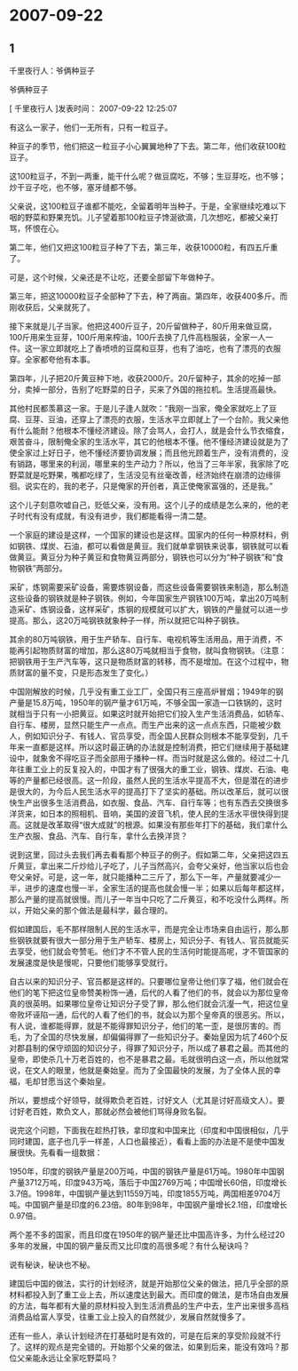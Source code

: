 # 2007-09-22

## 1

千里夜行人：爷俩种豆子

爷俩种豆子 

[ 千里夜行人 ]发表时间： 2007-09-22 12:25:07 

有这么一家子，他们一无所有，只有一粒豆子。

种豆子的季节，他们把这一粒豆子小心翼翼地种了下去。第二年，他们收获100粒豆子。

这100粒豆子，不到一两重，能干什么呢？做豆腐吃，不够；生豆芽吃，也不够；炒干豆子吃，也不够，塞牙缝都不够。

父亲说，这100粒豆子谁都不能吃，全留着明年当种子。于是，全家继续吃难以下咽的野菜和野果充饥。儿子望着那100粒豆子馋涎欲滴，几次想吃，都被父亲打骂，怀恨在心。

第二年，他们又把这100粒豆子种了下去，第三年，收获10000粒，有四五斤重了。

可是，这个时候，父亲还是不让吃，还要全部留下年做种子。

第三年，把这10000粒豆子全部种了下去，种了两亩。第四年，收获400多斤。而刚收获后，父亲就死了。

接下来就是儿子当家。他把这400斤豆子，20斤留做种子，80斤用来做豆腐，100斤用来生豆芽，100斤用来榨油，100斤去换了几件高档服装，全家一人一件。这一家立即就吃上了香喷喷的豆腐和豆芽，也有了油吃，也有了漂亮的衣服穿。全家都夸他有本事。

第四年，儿子把20斤黄豆种下地，收获2000斤。20斤留种子，其余的吃掉一部分，卖掉一部分，告别了吃野菜的日子，买来了外国的拖拉机。生活提高最快。

其他村民都羡慕这一家。于是儿子逢人就吹：“我刚一当家，俺全家就吃上了豆腐、豆芽、豆油，还穿上了漂亮的衣服，生活水平立即就上了一个台阶。我父亲他有什么能耐？他根本不懂经济建设。除了会骂人，会打人，就是会什么节衣缩食，艰苦奋斗，限制俺全家的生活水平，其它的他根本不懂。他不懂经济建设就是为了使全家过上好日子，他不懂经济要协调发展；而且他光顾着生产，没有消费的，没有销路，哪里来的利润，哪里来的生产动力？所以，他当了三年半家，我家除了吃野菜就是吃野果，嘴都吃绿了，生活没见有丝毫改善，经济始终在崩溃的边缘徘徊。说实在的，我的老子，只是俺家的开创者，真正使俺家富强的，还是我。”

这个儿子刻意吹嘘自己，贬低父亲，没有用。这个儿子的成绩是怎么来的，他的老子时代有没有成就，有没有进步，我们都能看得一清二楚。

一个家庭的建设是这样，一个国家的建设也是这样。国家内的任何一种原材料，例如钢铁、煤炭、石油，都可以看做是黄豆。我们就单拿钢铁来说事，钢铁就可以看做黄豆。黄豆分为种子黄豆和食物黄豆两部分，钢铁也可以分为“种子钢铁”和“食物钢铁”两部分。

采矿，炼钢需要采矿设备，需要炼钢设备，而这些设备需要钢铁来制造，那么制造这些设备的钢铁就是种子钢铁。例如，今年国家生产钢铁100万吨，拿出20万吨制造采矿、炼钢设备，这样采矿，炼钢的规模就可以扩大，钢铁的产量就可以进一步提高。那么，这20万吨钢铁就象种子一样，所以就把它叫种子钢铁。

其余的80万吨钢铁，用于生产轿车、自行车、电视机等生活用品，用于消费，不能再引起物质财富的增加，那么这80万吨就相当于食物，就叫食物钢铁。（注意：把钢铁用于生产汽车等，这只是物质财富的转移，而不是增加。在这个过程中，物质财富的量不变，只是形态发生了变化。）

中国刚解放的时候，几乎没有重工业工厂，全国只有三座高炉冒烟；1949年的钢产量是15.8万吨，1950年的钢产量才61万吨，不够全国一家造一口铁锅的，这时就相当于只有一小把黄豆。如果这时就开始把它们投入生产生活消费品，如轿车、自行车、楼房，显然只能生产一点点。而生产出来的这一点点东西，只能被少数人，例如知识分子、有钱人、官员享受，而全国人民群众则根本不能享受到，几千年来一直都是这样。所以这时最正确的办法就是控制消费，把它们继续用于基础建设中，就象舍不得吃豆子而全部用于播种一样。而当时就是这么做的。经过二十几年往重工业上的反复投入的，中国才有了很强大的重工业，钢铁、煤炭、石油、电等的产量都已经很高。这一阶段，虽然人民的生活水平提高不大，但是潜在的进步是很大的，为今后人民生活水平的提高打下了坚实的基础。所以改革后，就可以很快生产出很多生活消费品，如衣服、食品、汽车、自行车等；也有东西去交换很多洋货来，如日本的照相机、音响，美国的波音飞机，使人民的生活水平很快得到提高。这就是改革取得“很大成就”的根源。如果没有那些年打下的基础，我们拿什么生产衣服、食品、汽车、自行车，拿什么去换洋货？

说到这里，回过头去我们再去看看那个种豆子的例子。假如第二年，父亲把这四五斤黄豆，拿出来二斤炒给儿子吃了，儿子当然高兴，会夸父亲好，他当家以后也会夸父亲好。可是，这一年，就只能播种二三斤了，那么下一年，产量就要减少一半，进步的速度也慢一半，全家生活的提高也就会慢一半；如果以后每年都这样，那么产量的提高就很慢。而儿子一年当中只吃了二斤黄豆，和不吃没什么两样。所以，开始父亲的那个做法是最科学，最合理的。

假如建国后，毛不那样限制人民的生活水平，而是完全让市场来自由运行，那么那些钢铁就要有很大一部分用于生产轿车、楼房上，知识分子、有钱人、官员就能买去享受，他们就会夸赞毛。他们才不不管人民的生活何时能提高呢，才不管国家的发展速度是快是慢呢，只要他们能够享受就行。

自古以来的知识分子、官员都是这样的。只要哪位皇帝让他们享了福，他们就会在他们的笔下把这位皇帝赞美粉饰一通，后代的人看了他们的书，就会以为那位皇帝真的很英明。如果哪位皇帝让知识分子受了罪，那么他们就会沆瀣一气，把这位皇帝败坏诬陷一通，后代的人看了他们的书，就会以为那个皇帝真的很恶劣。所以，有人说，谁都能得罪，就是不能得罪知识分子，他们的笔一歪，是很厉害的。而毛，为了全国的尽快发展，却偏偏得罪了一些知识分子。秦始皇因为坑了460个反对郡县制的保守顽固的知识分子，得罪了知识分子，所以成了暴君之最。而其他的皇帝，即使杀几十万老百姓的，也不是暴君之最。毛就很明白这一点，所以他就常说，在文人的眼里，他就是秦始皇。而为了全国最快的发展，为了全体人民的幸福，毛却甘愿当这个秦始皇。

所以，要想成个好领导，就得欺负老百姓，讨好文人（尤其是讨好高级文人）。要讨好老百姓，欺负文人，那就必然会被他们骂得身败名裂。

说完这个问题，下面我在趁热打铁，拿印度和中国来比（印度和中国很相似，几乎同时建国，底子也几乎一样差，人口也最接近），看看上面的办法是不是使中国发展很快。先看看一组数据：

1950年，印度的钢铁产量是200万吨，中国的钢铁产量是61万吨。1980年中国钢产量3712万吨，印度943万吨，落后于中国2769万吨；中国增长60倍，印度增长3.7倍。1998年，中国钢产量达到11559万吨，印度1855万吨，两国相差9704万吨。中国钢产量是印度的6.23倍。80年到98年，中国钢产量增长2.1倍，印度增长0.97倍。

两个差不多的国家，而且印度在1950年的钢产量还比中国高许多，为什么经过20多年的发展，中国的钢产量反而又比印度的高很多呢？有什么秘诀吗？

说有秘诀，秘诀也不秘。

建国后中国的做法，实行的计划经济，就是开始那位父亲的做法，把几乎全部的原材料都投入到了重工业上去，所以速度达到最大。而印度的做法，是市场自由发展的方法，每年都有大量的原材料投入到生活消费品的生产中去，生产出来很多高档消费品给富人享受，往重工业上投入的自然就少，发展自然就慢多了。

还有一些人，承认计划经济在打基础时是有效的，可是在后来的享受阶段就不行了。这样的观点是完全错的。开始那个父亲的做法，如果到后来，能没有效吗？那位父亲能永远让全家吃野菜吗？

